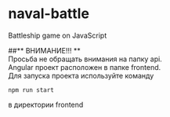 # naval-battle
Battleship game on JavaScript

##** ВНИМАНИЕ!!! **  
Просьба не обращать внимания на папку api.  
Angular проект расположен в папке frontend.  
Для запуска проекта используйте команду  
```
npm run start
```
в директории frontend
